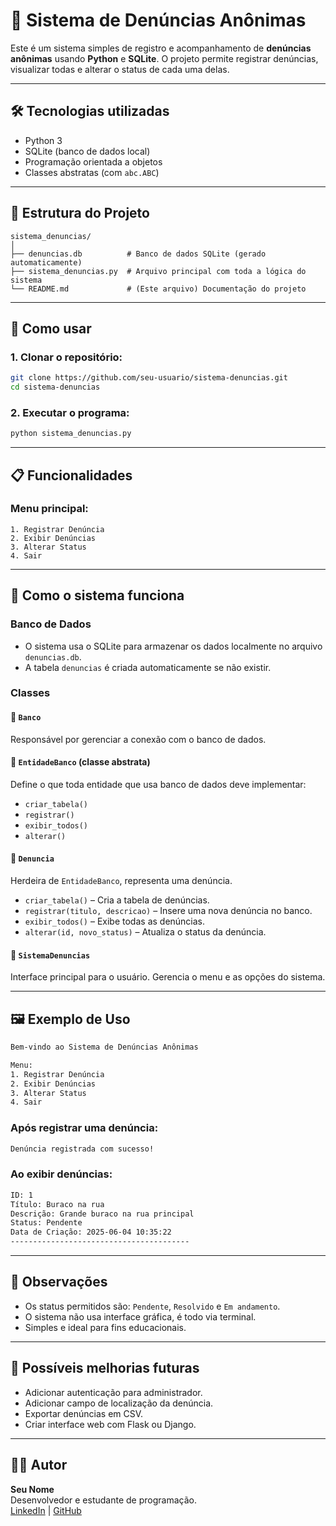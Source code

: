 
# 📢 Sistema de Denúncias Anônimas

Este é um sistema simples de registro e acompanhamento de **denúncias anônimas** usando **Python** e **SQLite**. O projeto permite registrar denúncias, visualizar todas e alterar o status de cada uma delas.

---

## 🛠 Tecnologias utilizadas

- Python 3
- SQLite (banco de dados local)
- Programação orientada a objetos
- Classes abstratas (com `abc.ABC`)

---

## 📁 Estrutura do Projeto

```
sistema_denuncias/
│
├── denuncias.db          # Banco de dados SQLite (gerado automaticamente)
├── sistema_denuncias.py  # Arquivo principal com toda a lógica do sistema
└── README.md             # (Este arquivo) Documentação do projeto
```

---

## 🚀 Como usar

### 1. Clonar o repositório:

```bash
git clone https://github.com/seu-usuario/sistema-denuncias.git
cd sistema-denuncias
```

### 2. Executar o programa:

```bash
python sistema_denuncias.py
```

---

## 📋 Funcionalidades

### Menu principal:
```
1. Registrar Denúncia
2. Exibir Denúncias
3. Alterar Status
4. Sair
```

---

## 🧠 Como o sistema funciona

### Banco de Dados

- O sistema usa o SQLite para armazenar os dados localmente no arquivo `denuncias.db`.
- A tabela `denuncias` é criada automaticamente se não existir.

### Classes

#### 🔹 `Banco`

Responsável por gerenciar a conexão com o banco de dados.

#### 🔹 `EntidadeBanco` (classe abstrata)

Define o que toda entidade que usa banco de dados deve implementar:

- `criar_tabela()`
- `registrar()`
- `exibir_todos()`
- `alterar()`

#### 🔹 `Denuncia`

Herdeira de `EntidadeBanco`, representa uma denúncia.

- `criar_tabela()` – Cria a tabela de denúncias.
- `registrar(titulo, descricao)` – Insere uma nova denúncia no banco.
- `exibir_todos()` – Exibe todas as denúncias.
- `alterar(id, novo_status)` – Atualiza o status da denúncia.

#### 🔹 `SistemaDenuncias`

Interface principal para o usuário. Gerencia o menu e as opções do sistema.

---

## 🖼 Exemplo de Uso

```bash
Bem-vindo ao Sistema de Denúncias Anônimas

Menu:
1. Registrar Denúncia
2. Exibir Denúncias
3. Alterar Status
4. Sair
```

### Após registrar uma denúncia:
```bash
Denúncia registrada com sucesso!
```

### Ao exibir denúncias:
```bash
ID: 1
Título: Buraco na rua
Descrição: Grande buraco na rua principal
Status: Pendente
Data de Criação: 2025-06-04 10:35:22
----------------------------------------
```

---

## 📝 Observações

- Os status permitidos são: `Pendente`, `Resolvido` e `Em andamento`.
- O sistema não usa interface gráfica, é todo via terminal.
- Simples e ideal para fins educacionais.

---

## 📌 Possíveis melhorias futuras

- Adicionar autenticação para administrador.
- Adicionar campo de localização da denúncia.
- Exportar denúncias em CSV.
- Criar interface web com Flask ou Django.

---

## 👨‍💻 Autor

**Seu Nome**  
Desenvolvedor e estudante de programação.  
[LinkedIn](https://www.linkedin.com/) | [GitHub](https://github.com/seu-usuario)
